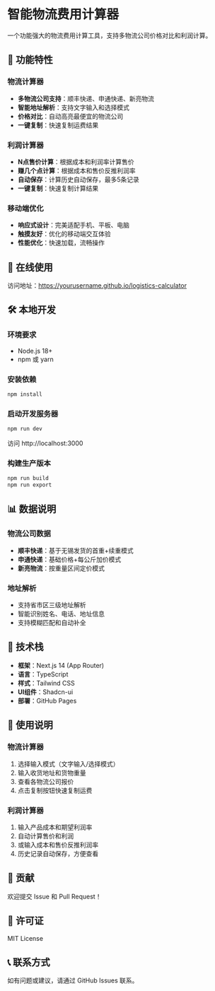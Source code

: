 # 智能物流费用计算器

一个功能强大的物流费用计算工具，支持多物流公司价格对比和利润计算。

## 🚀 功能特性

### 物流计算器
- **多物流公司支持**：顺丰快递、申通快递、新亮物流
- **智能地址解析**：支持文字输入和选择模式
- **价格对比**：自动高亮最便宜的物流公司
- **一键复制**：快速复制运费结果

### 利润计算器
- **N点售价计算**：根据成本和利润率计算售价
- **赚几个点计算**：根据成本和售价反推利润率
- **自动保存**：计算历史自动保存，最多5条记录
- **一键复制**：快速复制计算结果

### 移动端优化
- **响应式设计**：完美适配手机、平板、电脑
- **触摸友好**：优化的移动端交互体验
- **性能优化**：快速加载，流畅操作

## 📱 在线使用

访问地址：https://yourusername.github.io/logistics-calculator

## 🛠️ 本地开发

### 环境要求
- Node.js 18+
- npm 或 yarn

### 安装依赖
```bash
npm install
```

### 启动开发服务器
```bash
npm run dev
```

访问 http://localhost:3000

### 构建生产版本
```bash
npm run build
npm run export
```

## 📊 数据说明

### 物流公司数据
- **顺丰快递**：基于无锡发货的首重+续重模式
- **申通快递**：基础价格+每公斤加价模式
- **新亮物流**：按重量区间定价模式

### 地址解析
- 支持省市区三级地址解析
- 智能识别姓名、电话、地址信息
- 支持模糊匹配和自动补全

## 🔧 技术栈

- **框架**：Next.js 14 (App Router)
- **语言**：TypeScript
- **样式**：Tailwind CSS
- **UI组件**：Shadcn-ui
- **部署**：GitHub Pages

## 📝 使用说明

### 物流计算器
1. 选择输入模式（文字输入/选择模式）
2. 输入收货地址和货物重量
3. 查看各物流公司报价
4. 点击复制按钮快速复制运费

### 利润计算器
1. 输入产品成本和期望利润率
2. 自动计算售价和利润
3. 或输入成本和售价反推利润率
4. 历史记录自动保存，方便查看

## 🤝 贡献

欢迎提交 Issue 和 Pull Request！

## 📄 许可证

MIT License

## 📞 联系方式

如有问题或建议，请通过 GitHub Issues 联系。